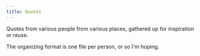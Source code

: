 ```yaml
---
title: Quotes
---
```


Quotes from various people from various places, gathered
up for inspiration or reuse.

The organizing format is one file per person, or so I'm hoping.
